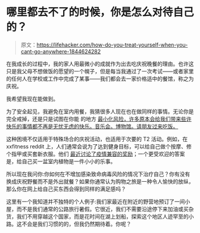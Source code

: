 # 哪里都去不了的时候，你是怎么对待自己的？

> 原文：<https://lifehacker.com/how-do-you-treat-yourself-when-you-cant-go-anywhere-1844624282>

在我成长的过程中，我的家人用最微小的成就作为出去吃庆祝晚餐的理由。也许这只是我父母不想做饭的愿望的一个幌子，但是每当我通过了一次考试——或者家里的任何人在学校或工作中完成了某事——我们都会去一家价格适中的餐馆，称之为庆祝。



我希望我现在能做到。

为了安全起见，我避免在室内用餐，我猜很多人现在也在做同样的事情。无论你是完全戒掉，还是只是试图在你能 的地方 [最小化风险，许多原本会给我们带来些许快乐的事情都不再是无忧无虑的快乐。音乐会。博物馆。请朋友过来吃饭。](https://vitals.lifehacker.com/reduce-your-risk-of-coronavirus-exposure-with-a-contact-1843703692)

这种困境不仅适用于特殊场合的庆祝活动，也适用于次要的 T2 活动。例如，在 xxfitness reddit 上，人们通常会说为了达到健身目标，可以给自己做个按摩、修个指甲或买套新衣服。他们 [最近讨论了疫情兼容的奖励](https://www.reddit.com/r/xxfitness/comments/hsl7sq/how_do_you_reward_yourself_now_that_the_world_is/)；一个更受欢迎的答案是，给自己买一盆室内植物是一件小小的乐事。

所以现在我问你:你如何在不增加感染致命病毒风险的情况下治疗自己？你有没有换成庆祝野餐而不是外出就餐？如果你通常认为购物之旅是一种令人愉快的放纵，那么你在网上给自己买东西会得到同样的满足感吗？

这里有一个我知道并不独特的个人例子:我们家最近在附近的野营地预订了一间小屋，而不是我们通常的公路旅行暑假。它很近，我们不需要沿途停下来加油或买杂货，我们不用穿越这个国家，而是花时间在湖上划船，探索这个地区人迹罕至的小路。这不会是我们习惯的的，但我仍然期待着。你呢？
